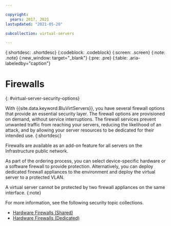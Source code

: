```yaml
---

copyright:
  years: 2017, 2021
lastupdated: "2021-05-20"

subcollection: virtual-servers

---
```


{:shortdesc: .shortdesc}
{:codeblock: .codeblock}
{:screen: .screen}
{:note: .note}
{:new_window: target="_blank"}
{:pre: .pre}
{:table: .aria-labeledby="caption"}


# Firewalls
{: #virtual-server-security-options}

With {{site.data.keyword.BluVirtServers}}, you have several firewall options that provide an essential security layer. The firewall options are provisioned on demand, without service interruptions. The firewall services prevent unwanted traffic from reaching your servers, reducing the likelihood of an attack, and by allowing your server resources to be dedicated for their intended use.
{:shortdesc}

Firewalls are available as an add-on feature for all servers on the Infrastructure public network.

As part of the ordering process, you can select device-specific hardware or a software firewall to provide protection. Alternatively, you can deploy dedicated firewall appliances to the environment and deploy the virtual server to a protected VLAN.  

A virtual server cannot be protected by two firewall appliances on the same interface. 
{:note}

For more information, see the following security topic collections.

* [Hardware Firewalls (Shared)](/docs/hardware-firewall-shared?topic=hardware-firewall-shared-about-hardware-firewall-shared-)
* [Hardware Firewalls (Dedicated)](/docs/hardware-firewall-dedicated?topic=hardware-firewall-dedicated-about-the-hardware-firewall-dedicated-)
